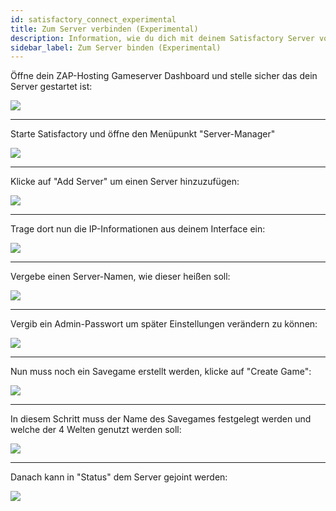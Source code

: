 ```yaml
---
id: satisfactory_connect_experimental
title: Zum Server verbinden (Experimental)
description: Information, wie du dich mit deinem Satisfactory Server von ZAP-Hosting verbinden kannst - ZAP-Hosting.com Dokumentation
sidebar_label: Zum Server binden (Experimental)
---
```


Öffne dein ZAP-Hosting Gameserver Dashboard und stelle sicher das dein Server gestartet ist:

![](https://user-images.githubusercontent.com/61839701/164882436-aa74d037-dda7-4db2-a327-bbdfc67deecc.png)

***

Starte Satisfactory und öffne den Menüpunkt "Server-Manager"

![](https://user-images.githubusercontent.com/61839701/164882463-33559f96-322e-4b3f-8e50-5ec9e8d18612.png)

***

Klicke auf "Add Server" um einen Server hinzuzufügen:

![](https://user-images.githubusercontent.com/61839701/164882476-410b461f-9a1b-4e04-9350-91fbb9809fd8.png)

***

Trage dort nun die IP-Informationen aus deinem Interface ein:

![](https://user-images.githubusercontent.com/61839701/164882489-6ff9ee4c-b12f-4359-a2c9-f2903bb39d75.png)

***

Vergebe einen Server-Namen, wie dieser heißen soll:

![](https://user-images.githubusercontent.com/61839701/164882496-ef5d731f-6122-413f-8097-91681c0fa495.png)

***

Vergib ein Admin-Passwort um später Einstellungen verändern zu können:

![](https://user-images.githubusercontent.com/61839701/164882502-9d6b8815-dab8-4937-9d63-68e265de9ca1.png)

***

Nun muss noch ein Savegame erstellt werden, klicke auf "Create Game":

![](https://user-images.githubusercontent.com/61839701/164882509-37c73034-7717-43c9-ac0c-0d26a7dde336.png)

***

In diesem Schritt muss der Name des Savegames festgelegt werden und welche der 4 Welten genutzt werden soll:

![](https://user-images.githubusercontent.com/61839701/164882515-b1e37248-0ea7-44e1-b805-844afc6238bf.png)

***

Danach kann in "Status" dem Server gejoint werden:

![](https://user-images.githubusercontent.com/61839701/164882520-54deec6c-d74e-49ee-844e-4856afc79e17.png)
